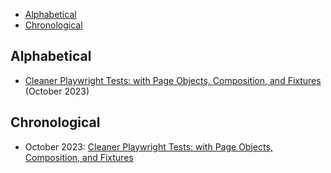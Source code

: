 
- [Alphabetical](#alphabetical)
- [Chronological](#chronological)

<!--TODO: figure out a way to generate this list programmaticaly-->

## Alphabetical

- [Cleaner Playwright Tests: with Page Objects, Composition, and Fixtures](./talks/cleaner-playwright-tests) (October 2023)

## Chronological

- October 2023: [Cleaner Playwright Tests: with Page Objects, Composition, and Fixtures](./talks/cleaner-playwright-tests/)
